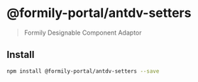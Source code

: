 # @formily-portal/antdv-setters

> Formily Designable Component Adaptor

## Install

```bash
npm install @formily-portal/antdv-setters --save
```
